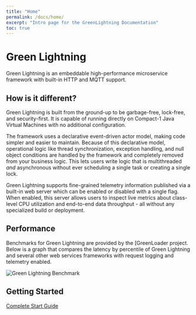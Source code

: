 ```yaml
---
title: "Home"
permalink: /docs/home/
excerpt: "Intro page for the GreenLightning Documentation"
toc: true
---
```

# Green Lightning
Green Lightning is an embeddable high-performance microservice framework with built-in HTTP and MQTT support.

## How is it different?
Green Lightning is built from the ground-up to be garbage-free, lock-free, and security-first. It is capable of running directly on Compact-1 Java Virtual Machines with no additional configuration.

The framework uses a declarative event-driven actor model, making code simpler and easier to maintain. Because of this declarative model, operational logic like thread synchronization, exception handling, and null object conditions are handled by the framework and completely removed from your business logic. This lets users write logic that is multithreaded *and* asynchronous without ever scheduling a single task or creating a single lock.

Green Lightning supports fine-grained telemetry information published via a built-in web server which can be enabled or disabled with a single flag. When enabled, this server allows users to inspect live metrics about class-level CPU utilization and end-to-end data throughput - all without any specialized build or deployment.

## Performance
Benchmarks for Green Lightning are provided by the [GreenLoader project. Below is a graph that compares the latency by percentile of Green Lightning and several other web services frameworks with request logging and telemetry enabled.

![Green Lightning Benchmark](/GreenLightning/assets/images/benchmark.png)

## Getting Started

[Complete Start Guide](/GreenLightning/docs/complete-start-guide/)
